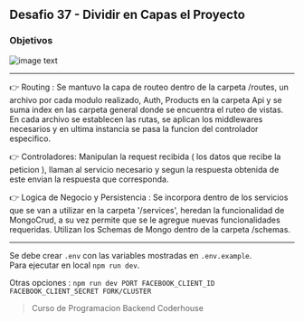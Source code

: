 ## Desafio 37 - Dividir en Capas el Proyecto

### Objetivos

![image text](https://raw.githubusercontent.com/AlejandroD-A/Coderhouse-desafios/main/desafio-37/consigna-37.PNG)

---

:point_right: Routing : Se mantuvo la capa de routeo dentro de la carpeta /routes, un archivo por cada modulo realizado, Auth, Products en la carpeta Api y se suma index en las carpeta general donde se encuentra el ruteo de vistas. En cada archivo se establecen las rutas, se aplican los middlewares necesarios y en ultima instancia se pasa la funcion del controlador especifico.

:point_right: Controladores: Manipulan la request recibida ( los datos que recibe la peticion ), llaman al servicio necesario y segun la respuesta obtenida de este envian la respuesta que corresponda.

:point_right: Logica de Negocio y Persistencia : Se incorpora dentro de los servicios que se van a utilizar en la carpeta '/services', heredan la funcionalidad de MongoCrud, a su vez permite que se le agregue nuevas funcionalidades requeridas. Utilizan los Schemas de Mongo dentro de la carpeta /schemas.

---

Se debe crear `.env` con las variables mostradas en `.env.example`.  
Para ejecutar en local `npm run dev`.

Otras opciones : `npm run dev PORT FACEBOOK_CLIENT_ID FACEBOOK_CLIENT_SECRET FORK/CLUSTER`

> Curso de Programacion Backend Coderhouse
